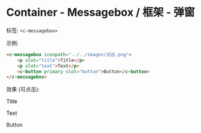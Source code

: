 # Container - Messagebox / 框架 - 弹窗

标签: `<c-messagebox>`

示例: 
```html
<c-messagebox iconpath="../../images/访达.png">
    <p slot="title">Title</p>
    <p slot="text">Text</p>
    <c-button primary slot="button">Button</c-button>
</c-messagebox>
```

效果 (可点击):

<div><c-messagebox iconpath="../../images/访达.png"><p slot="title" style="color: black;">Title</p><p slot="text" style="color: black;">Text</p><c-button primary slot="button">Button</c-button></c-messagebox></div>